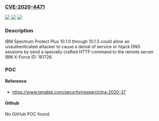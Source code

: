 ### [CVE-2020-4471](https://cve.mitre.org/cgi-bin/cvename.cgi?name=CVE-2020-4471)
![](https://img.shields.io/static/v1?label=Product&message=Spectrum%20Protect%20Plus&color=blue)
![](https://img.shields.io/static/v1?label=Version&message=n%2Fa&color=blue)
![](https://img.shields.io/static/v1?label=Vulnerability&message=Denial%20of%20Service&color=brighgreen)

### Description

IBM Spectrum Protect Plus 10.1.0 through 10.1.5 could allow an unauthenticated attacker to cause a denial of service or hijack DNS sessions by send a specially crafted HTTP command to the remote server. IBM X-Force ID: 181726.

### POC

#### Reference
- https://www.tenable.com/security/research/tra-2020-37

#### Github
No GitHub POC found.

